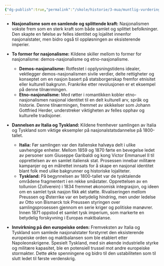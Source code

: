```yaml
---
{"dg-publish":true,"permalink":"/skole/historie/3-mua/muntlig-vurdering-jul/politiske-ideologier/62-66-nasjonalisme/"}
---
```


- **Nasjonalisme som en samlende og splittende kraft:** Nasjonalismen vokste frem som en sterk kraft som både samlet og splittet befolkninger. Den skapte en følelse av felles identitet og lojalitet innenfor nasjonalstater, men bidro også til oppløsningen av eksisterende imperier.

- **To former for nasjonalisme:** Kildene skiller mellom to former for nasjonalisme: demos-nasjonalisme og etno-nasjonalisme.

	- **Demos-nasjonalisme:** Rotfestet i opplysningstidens idealer, vektlegger demos-nasjonalismen sivile verdier, delte rettigheter og konseptet om en nasjon basert på statsborgerskap fremfor etnisitet eller kulturell bakgrunn. Frankrike etter revolusjonen er et eksempel på denne tilnærmingen.
	- **Etno-nasjonalisme:** Med røtter i romantikken kobler etno-nasjonalismen nasjonal identitet til en delt kulturell arv, språk og historie. Denne tilnærmingen, fremmet av skikkelser som Johann Gottfried Herder, understreker viktigheten av felles opphav og kulturelle tradisjoner.

- **Dannelsen av Italia og Tyskland:** Kildene fremhever samlingen av Italia og Tyskland som viktige eksempler på nasjonalstatsdannelse på 1800-tallet.

	- **Italia:** Før samlingen var den italienske halvøya delt i ulike uavhengige enheter. Mellom 1859 og 1870 førte en bevegelse ledet av personer som Giuseppe Garibaldi og kong Victor Emmanuel II til opprettelsen av en samlet italiensk stat. Prosessen innebar militære kampanjer og en målrettet innsats for å skape en nasjonal identitet blant folk med ulike bakgrunner og historiske lojaliteter.
	- **Tyskland:** På begynnelsen av 1800-tallet var de tysktalende områdene fragmentert i en rekke småstater. Opprettelsen av en tollunion (Zollverein) i 1834 fremmet økonomisk integrasjon, og ideen om en samlet tysk nasjon fikk økt støtte. Rivaliseringen mellom Preussen og Østerrike var en betydelig hindring, men under ledelse av Otto von Bismarck tok Preussen styringen over samlingsprosessen gjennom en serie kriger og politiske manøvrer. Innen 1871 oppstod et samlet tysk imperium, som markerte en betydelig forskyvning i Europas maktbalanse.

- **Innvirkning på den europeiske orden:** Fremveksten av Italia og Tyskland som samlede nasjonalstater forstyrret den eksisterende europeiske orden og maktbalansen som ble etablert etter Napoleonskrigene. Spesielt Tyskland, med sin økende industrielle styrke og militære kapasitet, ble en potensiell trussel mot andre europeiske stormakter. Dette økte spenningene og bidro til den ustabiliteten som til slutt ledet til første verdenskrig.